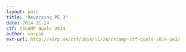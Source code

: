 ```yaml
---
layout: post
title: "Reversing PE 3"
date: 2014-11-24
ctf: CSCAMP Quals 2014
author: xorpse
ext-url: http://xorp.se/ctf/2014/11/24/cscamp-ctf-quals-2014-pe3/
---
```

